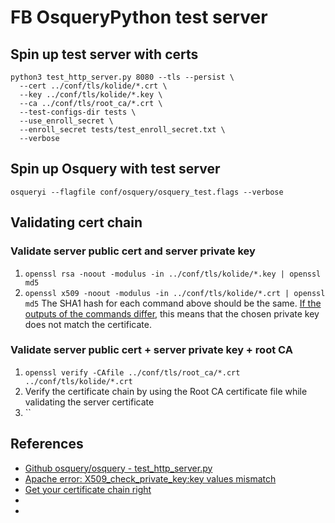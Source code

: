 # FB OsqueryPython test server

## Spin up test server with certs
```
python3 test_http_server.py 8080 --tls --persist \
  --cert ../conf/tls/kolide/*.crt \
  --key ../conf/tls/kolide/*.key \
  --ca ../conf/tls/root_ca/*.crt \
  --test-configs-dir tests \
  --use_enroll_secret \
  --enroll_secret tests/test_enroll_secret.txt \
  --verbose
```

## Spin up Osquery with test server
```
osqueryi --flagfile conf/osquery/osquery_test.flags --verbose
```

## Validating cert chain
### Validate server public cert and server private key
1. `openssl rsa -noout -modulus -in ../conf/tls/kolide/*.key | openssl md5`
1. `openssl x509 -noout -modulus -in ../conf/tls/kolide/*.crt | openssl md5`
The SHA1 hash for each command above should be the same. [If the outputs of the commands differ](https://www.namecheap.com/support/knowledgebase/article.aspx/9771/2238/apache-error-x509checkprivatekeykey-values-mismatch), this means that the chosen private key does not match the certificate.


### Validate server public cert + server private key + root CA
1. `openssl verify -CAfile ../conf/tls/root_ca/*.crt ../conf/tls/kolide/*.crt`
  1. Verify the certificate chain by using the Root CA certificate file while validating the server certificate
1. ``

## References
* [Github osquery/osquery - test_http_server.py](https://github.com/osquery/osquery/blob/29f4694df214bc3bd4e7210873e05bb19374888b/tools/tests/test_http_server.py)
* [Apache error: X509_check_private_key:key values mismatch](https://www.namecheap.com/support/knowledgebase/article.aspx/9771/2238/apache-error-x509checkprivatekeykey-values-mismatch)
* [Get your certificate chain right](https://medium.com/@superseb/get-your-certificate-chain-right-4b117a9c0fce)
* []()
* []()
